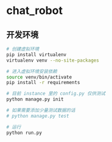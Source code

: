 # chat_robot

## 开发环境

```bash
# 创建虚拟环境
pip install virtualenv
virtualenv venv --no-site-packages
```

```bash
# 进入虚拟环境安装依赖
source venv/bin/activate
pip install -r requirements
```

```bash
# 目前 instance 里的 config.py 仅供测试
python manage.py init

# 如果需要添加少量测试数据的话
# python manage.py test

# 运行
python run.py
```